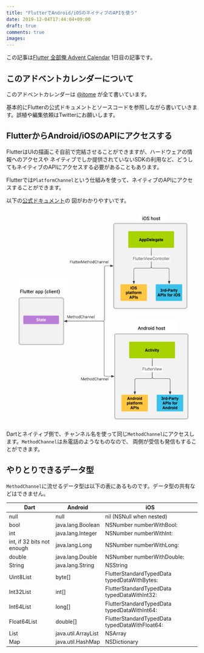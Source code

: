 ```yaml
---
title: "FlutterでAndroid/iOSのネイティブのAPIを使う"
date: 2019-12-04T17:44:04+09:00
draft: true
comments: true
images:
---
```


この記事は[Flutter 全部俺 Advent Calendar](https://adventar.org/calendars/4140) 1日目の記事です。


## このアドベントカレンダーについて
このアドベントカレンダーは [@itome](https://twitter.com/itometeam) が全て書いています。

基本的にFlutterの公式ドキュメントとソースコードを参照しながら書いていきます。誤植や編集依頼はTwitterにお願いします。

## FlutterからAndroid/iOSのAPIにアクセスする
FlutterはUIの描画こそ自前で完結させることができますが、ハードウェアの情報へのアクセスや
ネイティブでしか提供されていないSDKの利用など、どうしてもネイティブのAPIにアクセスする必要があることもあります。

Flutterでは`PlatformChannel`という仕組みを使って、ネイティブのAPIにアクセスすることができます。

以下の[公式ドキュメント](https://flutter.dev/docs/development/platform-integration/platform-channels)の
図がわかりやすいです。

![platform channel](./platform_channels.png)

Dartとネイティブ側で、チャンネル名を使って同じ`MethodChannel`にアクセスします。`MethodChannel`は糸電話のようなものなので、
両側が受信も発信もすることができます。

## やりとりできるデータ型
`MethodChannel`に流せるデータ型は以下の表にあるものです。データ型の共有などはできません。

| Dart                       | Android             | iOS                                            |
|----------------------------|---------------------|------------------------------------------------|
| null                       | null                | nil (NSNull when nested)                       |
| bool                       | java.lang.Boolean   | NSNumber numberWithBool:                       |
| int                        | java.lang.Integer   | NSNumber numberWithInt:                        |
| int, if 32 bits not enough | java.lang.Long      | NSNumber numberWithLong:                       |
| double                     | java.lang.Double    | NSNumber numberWithDouble:                     |
| String                     | java.lang.String    | NSString                                       |
| Uint8List                  | byte[]              | FlutterStandardTypedData typedDataWithBytes:   |
| Int32List                  | int[]               | FlutterStandardTypedData typedDataWithInt32:   |
| Int64List                  | long[]              | FlutterStandardTypedData typedDataWithInt64:   |
| Float64List                | double[]            | FlutterStandardTypedData typedDataWithFloat64: |
| List                       | java.util.ArrayList | NSArray                                        |
| Map                        | java.util.HashMap   | NSDictionary                                   |
		
		
		
		
		
		
		
		
	
		
		



